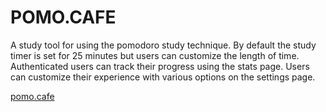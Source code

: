 # POMO.CAFE

A study tool for using the pomodoro study technique. By default the study timer is set
for 25 minutes but users can customize the length of time. Authenticated users can track their progress
using the stats page. Users can customize their experience with various options on the
settings page.


[pomo.cafe](https://pomo.cafe)